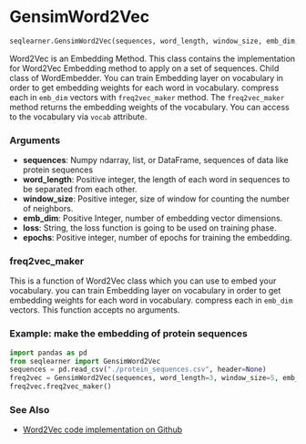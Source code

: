 # GensimWord2Vec
```python
seqlearner.GensimWord2Vec(sequences, word_length, window_size, emb_dim, loss, epochs)
```

Word2Vec is an Embedding Method. This class contains the implementation for Word2Vec Embedding method to apply on a set of sequences. Child class of WordEmbedder.
You can train Embedding layer on vocabulary in order to get embedding weights for each word in vocabulary. compress each in `emb_dim` vectors with `freq2vec_maker` method.
The `freq2vec_maker` method returns the embedding weights of the vocabulary. You can access to the vocabulary via `vocab` attribute.

### Arguments
- __sequences__: Numpy ndarray, list, or DataFrame, sequences of data like protein sequences
- __word_length__: Positive integer, the length of each word in sequences to be separated from each other.
- __window_size__: Positive integer, size of window for counting the number of neighbors.
- __emb_dim__: Positive Integer, number of embedding vector dimensions.
- __loss__: String, the loss function is going to be used on training phase.
- __epochs__: Positive integer, number of epochs for training the embedding.

### freq2vec_maker
 
This is a function of Word2Vec class which you can use to embed your vocabulary.
you can train Embedding layer on vocabulary in order to get embedding weights for each word in vocabulary. compress each in `emb_dim` vectors.
This function accepts no arguments.

### Example: make the embedding of protein sequences

```python
import pandas as pd
from seqlearner import GensimWord2Vec
sequences = pd.read_csv("./protein_sequences.csv", header=None)
freq2vec = GensimWord2Vec(sequences, word_length=3, window_size=5, emb_dim=25, loss="mean_squared_error", epochs=250)
freq2vec.freq2vec_maker()
```

### See Also
- [Word2Vec code implementation on Github](https://github.com/EliHei/seqlearn/blob/master/seqlearner/GensimWord2Vec.py)

